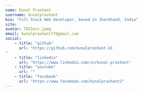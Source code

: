 ```yaml
---
name: Kunal Prashant
username: kunalprashant
bio: "Full Stack Web Developer, based in Jharkhand, India"
site: 
avatar: 7821ecc.jpeg
email: kunalprashant77@gmail.com
social:
    - title: "github"
      url: "https://github.com/kunalprashant-UI
"
    - title: "linkedin"
      url: "https://www.linkedin.com/in/kunal-prashant"
    - title: "youtube"
      url: ""
    - title: "facebook"
      url: "https://www.facebook.com/kunalprashant2"
---
```

